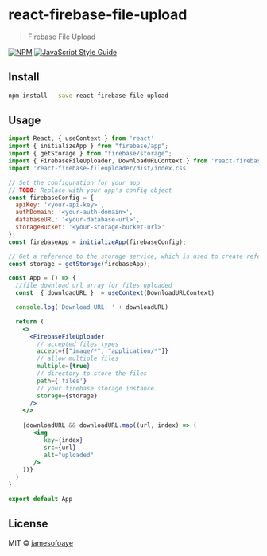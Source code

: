 # react-firebase-file-upload

>  Firebase File Upload

[![NPM](https://img.shields.io/npm/v/react-firebase-file-upload.svg)](https://www.npmjs.com/package/react-firebase-file-upload) [![JavaScript Style Guide](https://img.shields.io/badge/code_style-standard-brightgreen.svg)](https://standardjs.com)

## Install

```bash
npm install --save react-firebase-file-upload
```

## Usage

```jsx
import React, { useContext } from 'react'
import { initializeApp } from "firebase/app";
import { getStorage } from "firebase/storage";
import { FirebaseFileUploader, DownloadURLContext } from 'react-firebase-fileuploader'
import 'react-firebase-fileuploader/dist/index.css'

// Set the configuration for your app
// TODO: Replace with your app's config object
const firebaseConfig = {
  apiKey: '<your-api-key>',
  authDomain: '<your-auth-domain>',
  databaseURL: '<your-database-url>',
  storageBucket: '<your-storage-bucket-url>'
};
const firebaseApp = initializeApp(firebaseConfig);

// Get a reference to the storage service, which is used to create references in your storage bucket
const storage = getStorage(firebaseApp);

const App = () => {
  //file download url array for files uploaded
  const  { downloadURL }  = useContext(DownloadURLContext)

  console.log('Download URL: ' + downloadURL)

  return (
    <>
      <FirebaseFileUploader
        // accepted files types
        accept={["image/*", "application/*"]}
        // allow multiple files
        multiple={true}
        // directory to store the files
        path={'files'}
        // your firebase storage instance.
        storage={storage}
      />
    </>
    
    {downloadURL && downloadURL.map((url, index) => (
       <img
          key={index}
          src={url} 
          alt="uploaded"
       />
    ))}
  )
}

export default App
```

## License

MIT © [jamesofoaye](https://github.com/jamesofoaye)
